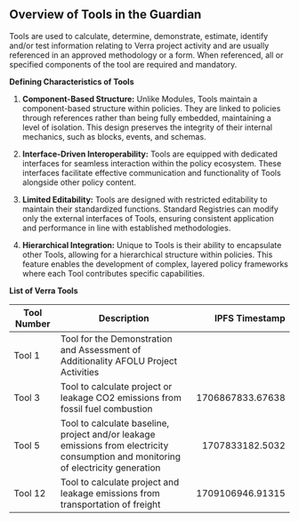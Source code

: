 ## Overview of Tools in the Guardian

Tools are used to calculate, determine, demonstrate, estimate, identify and/or test information relating to Verra project activity and are usually referenced in an approved methodology or a form. When referenced, all or specified components of the tool are required and mandatory. 

**Defining Characteristics of Tools**

1. **Component-Based Structure:** Unlike Modules, Tools maintain a component-based structure within policies. They are linked to policies through references rather than being fully embedded, maintaining a level of isolation. This design preserves the integrity of their internal mechanics, such as blocks, events, and schemas.

2. **Interface-Driven Interoperability:** Tools are equipped with dedicated interfaces for seamless interaction within the policy ecosystem. These interfaces facilitate effective communication and functionality of Tools alongside other policy content.

3. **Limited Editability:** Tools are designed with restricted editability to maintain their standardized functions. Standard Registries can modify only the external interfaces of Tools, ensuring consistent application and performance in line with established methodologies.

4. **Hierarchical Integration:** Unique to Tools is their ability to encapsulate other Tools, allowing for a hierarchical structure within policies. This feature enables the development of complex, layered policy frameworks where each Tool contributes specific capabilities.

**List of Verra Tools**

| Tool Number | Description |  IPFS Timestamp |
|---|---|---:|
| Tool 1 | Tool for the Demonstration and Assessment of Additionality AFOLU Project Activities |  |
| Tool 3 | Tool to calculate project or leakage CO2 emissions from fossil fuel combustion | 1706867833.67638 |
| Tool 5 | Tool to calculate baseline, project and/or leakage emissions from electricity consumption and monitoring of electricity generation | 1707833182.5032 |
| Tool 12 | Tool to calculate project and leakage emissions from transportation of freight |1709106946.91315|
